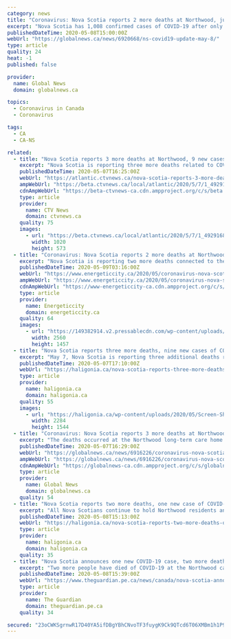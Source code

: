 ```yaml
---
category: news
title: "Coronavirus: Nova Scotia reports 2 more deaths at Northwood, just 1 new case across province"
excerpt: "Nova Scotia has 1,008 confirmed cases of COVID-19 after only one new case out of 840 tests was identified Thursday."
publishedDateTime: 2020-05-08T15:00:00Z
webUrl: "https://globalnews.ca/news/6920668/ns-covid19-update-may-8/"
type: article
quality: 24
heat: -1
published: false

provider:
  name: Global News
  domain: globalnews.ca

topics:
  - Coronavirus in Canada
  - Coronavirus

tags:
  - CA
  - CA-NS

related:
  - title: "Nova Scotia reports 3 more deaths at Northwood, 9 new cases of COVID-19"
    excerpt: "Nova Scotia is reporting three more deaths related to COVID-19 at the Northwood long-term care home in Halifax."
    publishedDateTime: 2020-05-07T16:25:00Z
    webUrl: "https://atlantic.ctvnews.ca/nova-scotia-reports-3-more-deaths-at-northwood-9-new-cases-of-covid-19-1.4929168"
    ampWebUrl: "https://beta.ctvnews.ca/local/atlantic/2020/5/7/1_4929168.html"
    cdnAmpWebUrl: "https://beta-ctvnews-ca.cdn.ampproject.org/c/s/beta.ctvnews.ca/local/atlantic/2020/5/7/1_4929168.html"
    type: article
    provider:
      name: CTV News
      domain: ctvnews.ca
    quality: 75
    images:
      - url: "https://beta.ctvnews.ca/local/atlantic/2020/5/7/1_4929168/_jcr_content/root/responsivegrid/image.coreimg.jpg"
        width: 1020
        height: 573
  - title: "Coronavirus: Nova Scotia reports 2 more deaths at Northwood, just 1 new case across province"
    excerpt: "Nova Scotia is reporting two more deaths connected to the novel coronavirus at Northwood Manor in Halifax and just one new case across the province. “All Nova"
    publishedDateTime: 2020-05-09T03:16:00Z
    webUrl: "https://www.energeticcity.ca/2020/05/coronavirus-nova-scotia-reports-2-more-deaths-at-northwood-just-1-new-case-across-province/"
    ampWebUrl: "https://www.energeticcity.ca/2020/05/coronavirus-nova-scotia-reports-2-more-deaths-at-northwood-just-1-new-case-across-province/?amp"
    cdnAmpWebUrl: "https://www-energeticcity-ca.cdn.ampproject.org/c/s/www.energeticcity.ca/2020/05/coronavirus-nova-scotia-reports-2-more-deaths-at-northwood-just-1-new-case-across-province/?amp"
    type: article
    provider:
      name: Energeticcity
      domain: energeticcity.ca
    quality: 64
    images:
      - url: "https://149382914.v2.pressablecdn.com/wp-content/uploads/2020/05/182689/coronavirus-nova-scotia-reports-2-more-deaths-at-northwood-just-1-new-case-across-province-scaled.jpg"
        width: 2560
        height: 1457
  - title: "Nova Scotia reports three more deaths, nine new cases of COVID-19"
    excerpt: "May 7, Nova Scotia is reporting three additional deaths related to COVID-19, bringing the total to 44. The deaths occurred at the Northwood long-term care home in Halifax Regional Municipality. 'Losing a loved one is never easy and the restrictions around COVID-19 make it difficult for families to come together to grieve,"
    publishedDateTime: 2020-05-07T17:10:00Z
    webUrl: "https://haligonia.ca/nova-scotia-reports-three-more-deaths-nine-new-cases-of-covid-19-275664/"
    type: article
    provider:
      name: haligonia.ca
      domain: haligonia.ca
    quality: 55
    images:
      - url: "https://haligonia.ca/wp-content/uploads/2020/05/Screen-Shot-2020-05-01-at-12.49.41-PM.png"
        width: 2284
        height: 1544
  - title: "Coronavirus: Nova Scotia reports 3 more deaths at Northwood, 9 new cases"
    excerpt: "The deaths occurred at the Northwood long-term care home in Halifax, according to the province. There are three licensed long-term care homes and unlicensed seniors facilities in Nova Scotia with active cases of COVID-19."
    publishedDateTime: 2020-05-07T16:29:00Z
    webUrl: "https://globalnews.ca/news/6916226/coronavirus-nova-scotia-cases-may-7/"
    ampWebUrl: "https://globalnews.ca/news/6916226/coronavirus-nova-scotia-cases-may-7/amp/"
    cdnAmpWebUrl: "https://globalnews-ca.cdn.ampproject.org/c/s/globalnews.ca/news/6916226/coronavirus-nova-scotia-cases-may-7/amp/"
    type: article
    provider:
      name: Global News
      domain: globalnews.ca
    quality: 54
  - title: "Nova Scotia reports two more deaths, one new case of COVID-19"
    excerpt: "All Nova Scotians continue to hold Northwood residents and staff in their thoughts. I hope the families grieving today know their province is with them,' said Premier Stephen McNeil. 'Health system partners stand side-by-side with Northwood and our mobilization of efforts to support them will continue for as long as necessary."
    publishedDateTime: 2020-05-08T15:13:00Z
    webUrl: "https://haligonia.ca/nova-scotia-reports-two-more-deaths-one-new-case-of-covid-19-275668/"
    type: article
    provider:
      name: haligonia.ca
      domain: haligonia.ca
    quality: 35
  - title: "Nova Scotia announces one new COVID-19 case, two more deaths at Northwood"
    excerpt: "Two more people have died of COVID-19 at the Northwood care home, Nova Scotia officials announced in their daily pandemic update on Friday. The release also said only one new case was identified in testing on Thursday."
    publishedDateTime: 2020-05-08T15:39:00Z
    webUrl: "https://www.theguardian.pe.ca/news/canada/nova-scotia-announces-one-new-covid-19-case-two-more-deaths-at-northwood-447483/"
    type: article
    provider:
      name: The Guardian
      domain: theguardian.pe.ca
    quality: 34

secured: "23oCWKSgrnwR17D40YA5ifDBgYBhCNvoTF3fuygK9Ck9QTcd6T06XMBm1h1P96ZMnhuvRCRhNffPbEsi8GoKn0VO9wfsoKmJZwlDdi8EM8AZOkgx5F7seIi1/vn338psKFQX3lVPY2PdVnEnY98VXOIVVlqMYbYdpEvPHrnQonxngTSHbpwMKaLZdNkuow+TXxGJqmt8xZvlY+3Q8HZ0nIDFUiQOmM3YHVD3cz1Zc0NAcuoQFtdoL7GqI5lcG15dOPVIKaGyOVSsGhC/M/8OqTucObv78yka8Uld1d6jW9UEGTnmy022E7rXP0ALuZkZen+2JVJ/9R2qzymPyN5Va0U72yGuSXu2cmLHqjAimMMeyV7gXGNFiCBtP0UxwLcxTN3HbXTWScjtrnsSi0H0j2ZbQfETWJg5fjQFzn8mNtcoASq9rzUdUuvGlusqqI/FUcElN4Ui3inW2nTY5I+sy9nmF8eefyuiIz7tKJcX7i4=;TL2rXkJB2hKy6LDZjFzThQ=="
---
```


